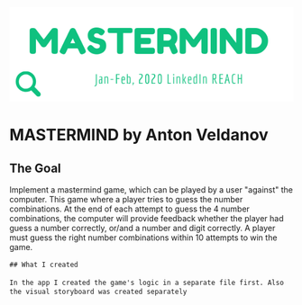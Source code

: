 

![](DOCUMENTATION/imagemast.png)

#  MASTERMIND by Anton Veldanov

## The Goal

Implement a mastermind game, which can be played by a user "against" the computer.
This game where a player tries to guess the number combinations.
At the end of each attempt to guess the 4 number combinations, the computer will provide feedback whether the player had guess a number correctly, or/and a number and digit correctly.
A player must guess
    the right number combinations within 10 attempts to win the game.
    
    
    
    ## What I created
    
    In the app I created the game's logic in a separate file first. Also the visual storyboard was created separately

